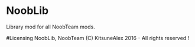 # NoobLib
Library mod for all NoobTeam mods.

#Licensing
NoobLib, NoobTeam (C) KitsuneAlex 2016 - All rights reserved !
